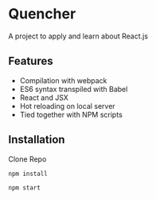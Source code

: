 # Quencher
A project to apply and learn about React.js

## Features

* Compilation with webpack
* ES6 syntax transpiled with Babel
* React and JSX
* Hot reloading on local server
* Tied together with NPM scripts
 
 ## Installation
 
Clone Repo

``` text
npm install
```
``` text
npm start
```
